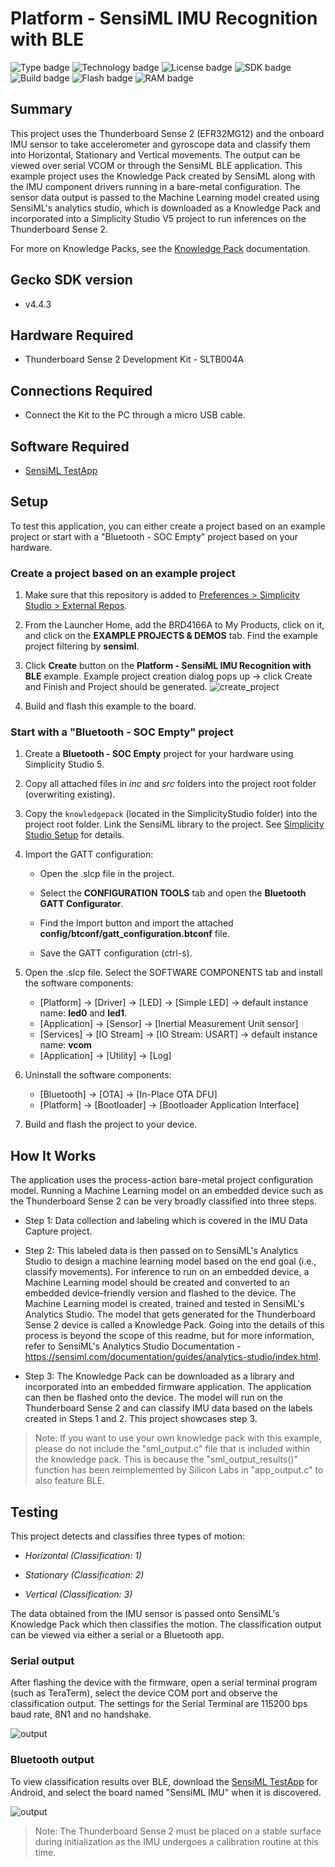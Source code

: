 # Platform - SensiML IMU Recognition with BLE #

![Type badge](https://img.shields.io/badge/dynamic/json?url=https://raw.githubusercontent.com/SiliconLabs/application_examples_ci/master/platform_applications/SensiML_IMU_BLE_common.json&label=Type&query=type&color=green)
![Technology badge](https://img.shields.io/badge/dynamic/json?url=https://raw.githubusercontent.com/SiliconLabs/application_examples_ci/master/platform_applications/SensiML_IMU_BLE_common.json&label=Technology&query=technology&color=green)
![License badge](https://img.shields.io/badge/dynamic/json?url=https://raw.githubusercontent.com/SiliconLabs/application_examples_ci/master/platform_applications/SensiML_IMU_BLE_common.json&label=License&query=license&color=green)
![SDK badge](https://img.shields.io/badge/dynamic/json?url=https://raw.githubusercontent.com/SiliconLabs/application_examples_ci/master/platform_applications/SensiML_IMU_BLE_common.json&label=SDK&query=sdk&color=green)
![Build badge](https://img.shields.io/endpoint?url=https://raw.githubusercontent.com/SiliconLabs/application_examples_ci/master/platform_applications/SensiML_IMU_BLE_build_status.json)
![Flash badge](https://img.shields.io/badge/dynamic/json?url=https://raw.githubusercontent.com/SiliconLabs/application_examples_ci/master/platform_applications/SensiML_IMU_BLE_common.json&label=Flash&query=flash&color=blue)
![RAM badge](https://img.shields.io/badge/dynamic/json?url=https://raw.githubusercontent.com/SiliconLabs/application_examples_ci/master/platform_applications/SensiML_IMU_BLE_common.json&label=RAM&query=ram&color=blue)

## Summary ##

This project uses the Thunderboard Sense 2 (EFR32MG12) and the onboard IMU sensor to take accelerometer and gyroscope data and classify them into Horizontal, Stationary and Vertical movements. The output can be viewed over serial VCOM or through the SensiML BLE application. This example project uses the Knowledge Pack created by SensiML along with the IMU component drivers running in a bare-metal configuration. The sensor data output is passed to the Machine Learning model created using SensiML's analytics studio, which is downloaded as a Knowledge Pack and incorporated into a Simplicity Studio V5 project to run inferences on the Thunderboard Sense 2.

For more on Knowledge Packs, see the [Knowledge Pack](https://sensiml.com/documentation/knowledge-packs/index.html) documentation.

## Gecko SDK version ##

- v4.4.3

## Hardware Required ##

- Thunderboard Sense 2 Development Kit - SLTB004A

## Connections Required ##

- Connect the Kit to the PC through a micro USB cable.

## Software Required ##

- [SensiML TestApp](https://sensiml.com/download/)

## Setup ##

To test this application, you can either create a project based on an example project or start with a "Bluetooth - SOC Empty" project based on your hardware.

### Create a project based on an example project ###

1. Make sure that this repository is added to [Preferences > Simplicity Studio > External Repos](https://docs.silabs.com/simplicity-studio-5-users-guide/latest/ss-5-users-guide-about-the-launcher/welcome-and-device-tabs).

2. From the Launcher Home, add the BRD4166A to My Products, click on it, and click on the **EXAMPLE PROJECTS & DEMOS** tab. Find the example project filtering by **sensiml**.

3. Click **Create** button on the **Platform - SensiML IMU Recognition with BLE** example. Example project creation dialog pops up -> click Create and Finish and Project should be generated.
![create_project](image/create_project.png)

4. Build and flash this example to the board.

### Start with a "Bluetooth - SOC Empty" project ###

1. Create a **Bluetooth - SOC Empty** project for your hardware using Simplicity Studio 5.

2. Copy all attached files in *inc* and *src* folders into the project root folder (overwriting existing).

3. Copy the `knowledgepack` (located in the SimplicityStudio folder) into the project root folder. Link the SensiML library to the project. See [Simplicity Studio Setup](https://github.com/SiliconLabs/platform_applications/tree/master/platform_SensiML/platform_SensiML_Recognition#simplicity-studio-setup) for details.

4. Import the GATT configuration:

   - Open the .slcp file in the project.

   - Select the **CONFIGURATION TOOLS** tab and open the **Bluetooth GATT Configurator**.

   - Find the Import button and import the attached **config/btconf/gatt_configuration.btconf** file.

   - Save the GATT configuration (ctrl-s).

5. Open the .slcp file. Select the SOFTWARE COMPONENTS tab and install the software components:

   - [Platform] → [Driver] → [LED] → [Simple LED] → default instance name: **led0** and **led1**.
   - [Application] → [Sensor] → [Inertial Measurement Unit sensor]
   - [Services] → [IO Stream] → [IO Stream: USART] → default instance name: **vcom**
   - [Application] → [Utility] → [Log]

6. Uninstall the software components:

   - [Bluetooth] → [OTA] → [In-Place OTA DFU]
   - [Platform] → [Bootloader] → [Bootloader Application Interface]

7. Build and flash the project to your device.

## How It Works ##

The application uses the process-action bare-metal project configuration model. Running a Machine Learning model on an embedded device such as the Thunderboard Sense 2 can be very broadly classified into three steps.

- Step 1: Data collection and labeling which is covered in the IMU Data Capture project.

- Step 2: This labeled data is then passed on to SensiML's Analytics Studio to design a machine learning model based on the end goal (i.e., classify movements). For inference to run on an embedded device, a Machine Learning model should be created and converted to an embedded device-friendly version and flashed to the device. The Machine Learning model is created, trained and tested in SensiML's Analytics Studio. The model that gets generated for the Thunderboard Sense 2 device is called a Knowledge Pack. Going into the details of this process is beyond the scope of this readme, but for more information, refer to SensiML's Analytics Studio Documentation - <https://sensiml.com/documentation/guides/analytics-studio/index.html>.

- Step 3:  The Knowledge Pack can be downloaded as a library and incorporated into an embedded firmware application. The application can then be flashed onto the device. The model will run on the Thunderboard Sense 2 and can classify IMU data based on the labels created in Steps 1 and 2. This project showcases step 3.

>Note: If you want to use your own knowledge pack with this example, please do not include the "sml_output.c" file that is included within the knowledge pack. This is because the "sml_output_results()" function has been reimplemented by Silicon Labs in "app_output.c" to also feature BLE.

## Testing ##

This project detects and classifies three types of motion:

- *Horizontal (Classification: 1)*

- *Stationary (Classification: 2)*

- *Vertical (Classification: 3)*

The data obtained from the IMU sensor is passed onto SensiML's Knowledge Pack which then classifies the motion. The classification output can be viewed via either a serial or a Bluetooth app.

### Serial output ###

After flashing the device with the firmware, open a serial terminal program (such as TeraTerm), select the device COM port and observe the classification output. The settings for the Serial Terminal are 115200 bps baud rate, 8N1 and no handshake.

![output](image/logs.png)

### Bluetooth output ###

To view classification results over BLE, download the [SensiML TestApp](https://sensiml.com/download/) for Android, and select the board named "SensiML IMU" when it is discovered.

![output](image/sensiml_app.png)

> Note: The Thunderboard Sense 2 must be placed on a stable surface during initialization as the IMU undergoes a calibration routine at this time.
